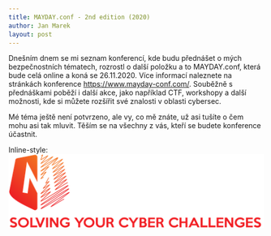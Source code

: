 ```yaml
---
title: MAYDAY.conf - 2nd edition (2020)
author: Jan Marek
layout: post
---
```

Dnešním dnem se mi seznam konferencí, kde budu přednášet o mých bezpečnostních tématech, rozrostl o další položku a to MAYDAY.conf, která bude celá online a koná se 26.11.2020. Více informací naleznete na stránkách konference https://www.mayday-conf.com/.
Souběžně s přednáškami poběží i další akce, jako například CTF, workshopy a další možnosti, kde si můžete rozšířit své znalosti v oblasti cybersec.

Mé téma ještě není potvrzeno, ale vy, co mě znáte, už asi tušíte o čem mohu asi tak mluvit. Těším se na všechny z vás, kteří se budete konference účastnit.

Inline-style: 
![MAYDAY.conf](/assets/MayDayConf_logo.png "MAYDAY.conf")